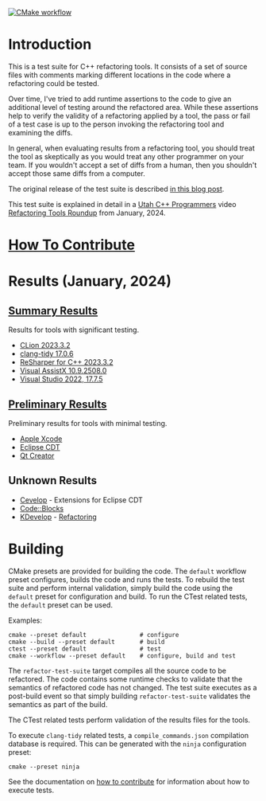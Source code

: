 [![CMake workflow](https://github.com/LegalizeAdulthood/refactor-test-suite/actions/workflows/cmake.yml/badge.svg)](https://github.com/LegalizeAdulthood/refactor-test-suite/actions/workflows/cmake.yml)

# Introduction

This is a test suite for C++ refactoring tools.  It consists of
a set of source files with comments marking different locations
in the code where a refactoring could be tested.

Over time, I've tried to add runtime assertions to the code to
give an additional level of testing around the refactored area.
While these assertions help to verify the validity of a refactoring
applied by a tool, the pass or fail of a test case is up to the
person invoking the refactoring tool and examining the diffs.

In general, when evaluating results from a refactoring tool,
you should treat the tool as skeptically as you would treat
any other programmer on your team.  If you wouldn't accept a
set of diffs from a human, then you shouldn't accept those
same diffs from a computer.

The original release of the test suite is described
[in this blog post](http://legalizeadulthood.wordpress.com/2010/02/02/c-refactoring-tools-test-suite-available/).

This test suite is explained in detail in a [Utah C++ Programmers](https://utahcpp.wordpress.com)
video [Refactoring Tools Roundup](https://www.youtube.com/watch?v=TzQ4-zoDG44) from January, 2024.

# [How To Contribute](Contributing.md)

# Results (January, 2024)

## [Summary Results](SummaryResults.md)

Results for tools with significant testing.

- [CLion 2023.3.2](results/annotated/CLionResults.md)
- [clang-tidy 17.0.6](results/annotated/ClangTidyResults.md)
- [ReSharper for C++ 2023.3.2](results/annotated/ReSharperCppResults.md)
- [Visual AssistX 10.9.2508.0](results/annotated/VisualAssistXResults.md)
- [Visual Studio 2022, 17.7.5](results/annotated/VisualStudioResults.md)

## [Preliminary Results](PreliminaryResults.md)

Preliminary results for tools with minimal testing.

- [Apple Xcode](results/preliminary/annotated/AppleXcodeResults.md)
- [Eclipse CDT](results/preliminary/annotated/EclipseCDTResults.md)
- [Qt Creator](results/preliminary/annotated/QtCreatorResults.md)

## Unknown Results

- [Cevelop](https://www.cevelop.com/) - Extensions for Eclipse CDT
- [Code::Blocks](http://www.codeblocks.org/)
- [KDevelop](https://www.kdevelop.org/) - [Refactoring](https://community.kde.org/KDevelop/RefactoringTools)

# Building

CMake presets are provided for building the code.  The
`default` workflow preset configures, builds the code
and runs the tests.  To rebuild the test suite and perform
internal validation, simply build the code using the
`default` preset for configuration and build.  To run the
CTest related tests, the `default` preset can be used.

Examples:

```shell
cmake --preset default               # configure
cmake --build --preset default       # build
ctest --preset default               # test
cmake --workflow --preset default    # configure, build and test
```

The `refactor-test-suite` target compiles all the source code
to be refactored.  The code contains some runtime checks to
validate that the semantics of refactored code has not changed.
The test suite executes as a post-build event so that simply
building `refactor-test-suite` validates the semantics as
part of the build.

The CTest related tests perform validation of the results
files for the tools.

To execute `clang-tidy` related tests, a `compile_commands.json`
compilation database is required.  This can be generated with the
`ninja` configuration preset:

```shell
cmake --preset ninja
```

See the documentation on [how to contribute](Contributing.md) for
information about how to execute tests.
